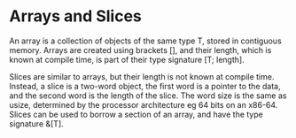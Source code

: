 # Arrays and Slices

An array is a collection of objects of the same type T, stored in contiguous memory. Arrays are created using brackets [], and their length, which is known at compile time, is part of their type signature [T; length].

Slices are similar to arrays, but their length is not known at compile time. Instead, a slice is a two-word object, the first word is a pointer to the data, and the second word is the length of the slice. The word size is the same as usize, determined by the processor architecture eg 64 bits on an x86-64. Slices can be used to borrow a section of an array, and have the type signature &[T].

